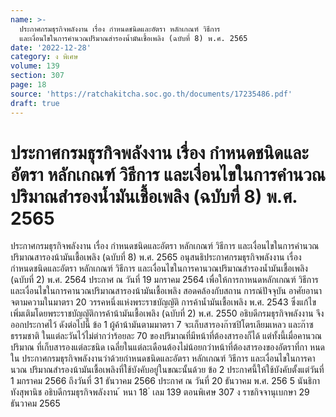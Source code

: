```yaml
---
name: >-
  ประกาศกรมธุรกิจพลังงาน เรื่อง กำหนดชนิดและอัตรา หลักเกณฑ์ วิธีการ
  และเงื่อนไขในการคำนวณปริมาณสำรองน้ำมันเชื้อเพลิง (ฉบับที่ 8) พ.ศ. 2565
date: '2022-12-28'
category: ง พิเศษ
volume: 139
section: 307
page: 18
source: 'https://ratchakitcha.soc.go.th/documents/17235486.pdf'
draft: true
---
```


# ประกาศกรมธุรกิจพลังงาน เรื่อง กำหนดชนิดและอัตรา หลักเกณฑ์ วิธีการ และเงื่อนไขในการคำนวณปริมาณสำรองน้ำมันเชื้อเพลิง (ฉบับที่ 8) พ.ศ. 2565

ประกาศกรมธุรกิจพลังงาน เรื่อง กำหนดชนิดและอัตรา หลักเกณฑ์ วิธีการ และเงื่อนไขในการคำนวณ ปริมาณสารองน้ามันเชื้อเพลิง (ฉบับที่ 8) พ.ศ. 2565 อนุสนธิประกาศกรมธุรกิจพลังงาน เรื่อง กำหนดชนิดและอัตรา หลักเกณฑ์ วิธีการ และเงื่อนไขในการคานวณปริมาณสำรองน้ำมันเชื้อเพลิง (ฉบับที่ 2) พ.ศ. 2564 ประกาศ ณ วันที่ 19 มกราคม 2564 เพื่อให้การกาหนดหลักเกณฑ์ วิธีการ และเงื่อนไขในการคานวณปริมาณสารองน้ามันเชื้อเพลิง สอดคล้องกับสถาน การณ์ปัจจุบัน อาศัยอานาจตามความในมาตรา 20 วรรคหนึ่งแห่งพระราชบัญญัติ การค้าน้ำมันเชื้อเพลิง พ.ศ. 2543 ซึ่งแก้ไขเพิ่มเติมโดยพระราชบัญญัติการค้าน้ามันเชื้อเพลิง (ฉบับที่ 2) พ.ศ. 2550 อธิบดีกรมธุรกิจพลังงาน จึงออกประกาศไว้ ดังต่อไปนี้ ข้อ 1 ผู้ค้าน้ามันตามมาตรา 7 จะเก็บสารองก๊าซปิโตรเลียมเหลว และก๊าซธรรมชาติ ในแต่ละวันไว้ไม่ต่ากว่าร้อยละ 70 ของปริมาณที่มีหน้าที่ต้องสารองก็ได้ แต่ทั้งนี้เมื่อคานวณปริมาณ ที่เก็บสารองแต่ละชนิด เฉลี่ยในแต่ละเดือนต้องไม่น้อยกว่าหน้าที่ต้องสารองของอัตราที่กา หนดใน ประกาศกรมธุรกิจพลังงานว่าด้วยกำหนดชนิดและอัตรา หลักเกณฑ์ วิธีการ และเงื่อนไขในการคานวณ ปริมาณสำรองน้ามันเชื้อเพลิงที่ใช้บังคับอยู่ในขณะนั้นด้วย ข้อ 2 ประกาศนี้ให้ใช้บังคับตั้งแต่วันที่ 1 มกราคม 2566 ถึงวันที่ 31 ธันวาคม 2566 ประกาศ ณ วันที่ 20 ธันวาคม พ.ศ. 256 5 นันธิกา ทังสุพานิช อธิบดีกรมธุรกิจพลังงาน ้ หนา 18 ่ เลม 139 ตอนพิเศษ 307 ง ราชกิจจานุเบกษา 29 ธันวาคม 2565

